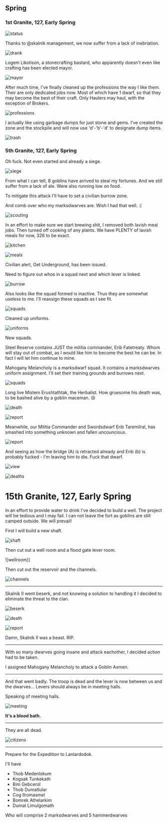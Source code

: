 Spring
------

### 1st Granite, 127, Early Spring

![status](http://cl.ly/image/1a0F0j1G3T41/20140830222357208.png)

Thanks to @skalnik management, we now suffer from a lack of inebriation.

![drank](http://cl.ly/image/3o2w3q0m190v/20140830223605866.png)

Logem Likotison, a stonecrafting bastard, who apparently doesn't even like
crafting has been elected mayor.

![mayor](http://cl.ly/image/1j3Z1D2z0Q2a/20140830230011234.png)

After much time, I've finally cleaned up the professions the way I like them.
Their are only dedicated jobs now. Most of which have 1 dwarf, so that they may
become the best of their craft. Only Haulers may haul, with the exception of
Brokers.

![professions](http://cl.ly/image/1y3P0a2L0w27/20140901185126705.png)

I actually like using garbage dumps for just stone and gems. I've created the
zone and the stockpile and will now use 'd'-'b'-'d' to designate dump items.

![trash](http://cl.ly/image/2S3e2O3D0V2s/20140901185709678.png)

### 5th Granite, 127, Early Spring

Oh fuck. Not even started and already a siege.

![siege](http://cl.ly/image/1Y3I012Y3z2M/2014090119011484.png)

From what I can tell, 8 goblins have arrived to steal my fortunes. And we still
suffer from a lack of ale. Were also running low on food.

To mitigate this attack I'll have to set a civilian burrow zone.

And comb over who my marksdwarves are. Wish I had that well. :(

![scouting](http://cl.ly/image/241i1p0F2Y1L/20140901190403124.png)

In an effort to make sure we start brewing shit, I removed both lavish meal
jobs. Then turned off cooking of any plants. We have PLENTY of lavish meals for
now, 326 to be exact.

![kitchen](http://cl.ly/image/1K0p1m0c0X2K/20140901190933441.png)

![meals](http://cl.ly/image/2l3p1M3g3Z2I/20140901191108777.png)

Civilian alert, Get Underground, has been issued.

Need to figure out whos in a squad next and which lever is linked.

![burrow](http://cl.ly/image/3Y211r0O2X1D/20140901191401209.png)

Also looks like the squad formed is inactive. Thus they are somewhat useless to
me. I'll reassign these squads as I see fit.

![squads](http://cl.ly/image/1a3f2W121L29/20140901191845650.png)

Cleaned up uniforms.

![uniforms](http://cl.ly/image/3l0N191s2m3I/20140901192348437.png)

New squads.

Steel Reserve contains JUST the militia commander, Erib Fatetreaty. Whom will
stay out of combat, as I would like him to become the best he can be. In fact I
will let him continue to mine.

Mahogany Melancholy is a marksdwarf squad. It contains a marksdwarves uniform
assignment. I'll set their training grounds and burrows next.

![squads](http://cl.ly/image/1z3C1x2D1L36/20140901193655252.png)

Long live Mistem Erushtathtak, the Herbalist. How gruesome his death was, to be
bashed alive by a goblin maceman. :cry:

![death](http://cl.ly/image/2N1X3T1d3V0O/2014090120055625.png)

![report](http://cl.ly/image/3o112O1B0P2K/20140901200810797.png)

Meanwhile, our Militia Commander and Swordsdwarf Erib Taremilral, has smashed
into something unknown and fallen uncouncious.

![report](http://cl.ly/image/0d3C1L3v1S22/20140901201139199.png)

And seeing as how the bridge (A) is retracted already and Erib (b) is probably
fucked - I'm leaving him to die. Fuck that dwarf.

![view](http://cl.ly/image/22082L0X2Z1P/20140901201401748.png)

![deaths](http://cl.ly/image/3E050C0g0Q0k/2014090120194174.png)

# 15th Granite, 127, Early Spring

In an effort to provide water to drink I've decided to build a well. The project will be tedious and I may fail. I can not leave the fort as goblins are still camped outside. We will prevail!

First I will build a new shaft.

![shaft](http://cl.ly/image/2f3V2s2p0y43/20140902150254542.png)

Then cut out a well room and a flood gate lever room.

![wellroom](

Then cut out the reservoir and the channels.

![channels](http://cl.ly/image/2y1G011R2A24/20140902151043232.png)

___

Skalnik II went beserk, and not knowing a solution to handling it I decided to
eliminate the threat to the clan.

![beserk](http://cl.ly/image/2B291K3W1f07/20140905021058220.png)

![death](http://cl.ly/image/0t1V0t3i3c3M/20140905021951725.png)

![report](http://cl.ly/image/0z3S0m2I1f3C/20140905022147751.png)

Damn, Skalnik II was a beast. RIP.

___

With so many dwarves going insane and attack eachother, I decided action had to
be taken.

I assigned Mahogany Melancholy to attack a Goblin Axmen.

___

And that went badly. The troop is dead and the lever is now between us and the
dwarves... Levers should always be in meeting halls.

Speaking of meeting halls.

![meeting](http://cl.ly/image/2K0b0K0A1y39/20140905023309133.png)

__It's a blood bath.__

___

They are all dead.

![citizens](http://cl.ly/image/3d0x0R1E0g0w/20140906161205232.png)

___

Prepare for the Expedition to Lanlardodok.

I'll have
* Thob Medenlokum
* Kogsak Tunkekath
* Bim Gebcerol
* Thob Dumatlular
* Cog Ilromasmel
* Bomrek Athelarkim
* Dumat Limulgomath

Who will comprise 2 marksdwarves and 5 hammerdwarves


